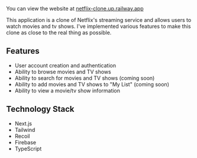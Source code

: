 You can view the website at [netflix-clone.up.railway.app](https://netflix-clone.up.railway.app)

This application is a clone of Netflix's streaming service and allows users to watch movies and tv shows. I've implemented various features to make this clone as close to the real thing as possible.

## Features

* User account creation and authentication
* Ability to browse movies and TV shows
* Ability to search for movies and TV shows (coming soon)
* Ability to add movies and TV shows to "My List" (coming soon)
* Ability to view a movie/tv show information

## Technology Stack

* Next.js
* Tailwind
* Recoil
* Firebase
* TypeScript
